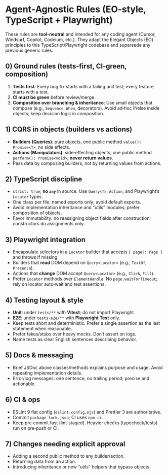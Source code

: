 # Agent‑Agnostic Rules (EO‑style, TypeScript + Playwright)

These rules are **tool‑neutral** and intended for any coding agent (Cursor, Windsurf, Copilot, Codeium, etc.).
They adapt the Elegant Objects (EO) principles to this TypeScript/Playwright codebase and supersede any previous generic rules.

## 0) Ground rules (tests‑first, CI‑green, composition)

1. **Tests first**: Every bug fix starts with a failing unit test; every feature starts with a test.
2. **CI must be green** before review/merge.
3. **Composition over branching & inheritance**: Use small objects that compose (e.g., `Sequence`, `When`, decorators). Avoid ad‑hoc if/else inside objects; keep decision logic in composition.

## 1) CQRS in objects (builders vs actions)

- **Builders (Queries)**: pure objects, one public method `value(): Promise<T>`; no side effects.
- **Actions (Manipulators)**: side‑effecting objects, one public method `perform(): Promise<void>`; **never return values**.
- Pass data by composing builders, not by returning values from actions.

## 2) TypeScript discipline

- `strict: true`; **no `any`** in source. Use `Query<T>`, `Action`, and Playwright’s `Locator` types.
- One class per file; named exports only; avoid default exports.
- Avoid implementation inheritance and “utils” modules; prefer composition of objects.
- Favor immutability: no reassigning object fields after construction; constructors do assignments only.

## 3) Playwright integration

- Encapsulate selectors in a `Locator` builder that accepts `{ page?: Page }` and throws if missing.
- Builders that **read** DOM depend on `Query<Locator>` (e.g., `TextOf`, `Presence`).
- Actions that **change** DOM accept `Query<Locator>` (e.g., `Click`, `Fill`).
- Prefer `Locator` methods over `ElementHandle`. No `page.waitForTimeout`; rely on locator auto‑wait and test assertions.

## 4) Testing layout & style

- **Unit**: under `tests/**` with **Vitest**; do not import Playwright.
- **E2E**: under `tests-e2e/**` with **Playwright Test** only.
- Keep tests short and deterministic. Prefer a single assertion as the last statement when reasonable.
- Prefer fakes/stubs over heavy mocks. Don’t assert on logs.
- Name tests as clear English sentences describing behavior.

## 5) Docs & messaging

- Brief JSDoc above classes/methods explains purpose and usage. Avoid repeating implementation details.
- Error/log messages: one sentence, no trailing period; precise and actionable.

## 6) CI & ops

- ESLint 9 flat config (`eslint.config.mjs`) and Prettier 3 are authoritative.
- Commit `package-lock.json`; CI uses `npm ci`.
- Keep pre‑commit fast (lint‑staged). Heavier checks (typecheck/tests) run on pre‑push or CI.

## 7) Changes needing explicit approval

- Adding a second public method to any builder/action.
- Returning data from an action.
- Introducing inheritance or new “utils” helpers that bypass objects.
